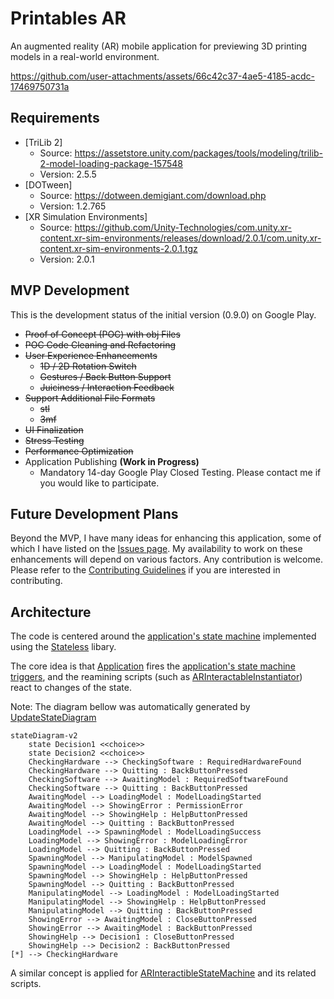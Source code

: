 # Printables AR

An augmented reality (AR) mobile application for previewing 3D printing models in a real-world environment.

https://github.com/user-attachments/assets/66c42c37-4ae5-4185-acdc-17469750731a

## Requirements

- [TriLib 2]
    - Source: https://assetstore.unity.com/packages/tools/modeling/trilib-2-model-loading-package-157548
    - Version: 2.5.5
- [DOTween]
    - Source: https://dotween.demigiant.com/download.php
    - Version: 1.2.765
- [XR Simulation Environments]
    - Source: https://github.com/Unity-Technologies/com.unity.xr-content.xr-sim-environments/releases/download/2.0.1/com.unity.xr-content.xr-sim-environments-2.0.1.tgz
    - Version: 2.0.1

## MVP Development

This is the development status of the initial version (0.9.0) on Google Play.

- ~~Proof of Concept (POC) with obj Files~~
- ~~POC Code Cleaning and Refactoring~~
- ~~User Experience Enhancements~~
    - ~~1D / 2D Rotation Switch~~
    - ~~Gestures / Back Button Support~~
    - ~~Juiciness / Interaction Feedback~~
- ~~Support Additional File Formats~~
    - ~~stl~~
    - ~~3mf~~
- ~~UI Finalization~~
- ~~Stress Testing~~
- ~~Performance Optimization~~
- Application Publishing **(Work in Progress)**
	- Mandatory 14-day Google Play Closed Testing. Please contact me if you would like to participate.

## Future Development Plans

Beyond the MVP, I have many ideas for enhancing this application, some of which I have listed on the [Issues page](https://github.com/tool-buddy/printables-ar/issues). My availability to work on these enhancements will depend on various factors. Any contribution is welcome. Please refer to the [Contributing Guidelines](CONTRIBUTING.md) if you are interested in contributing.


## Architecture

The code is centered around the [application's state machine](Assets/PrintablesAR/Scripts/Application/ApplicationStateMachine.cs) implemented using the [Stateless](https://github.com/dotnet-state-machine/stateless) libary.

The core idea is that [Application](Assets/PrintablesAR/Scripts/Application/Application.cs) fires the [application's state machine triggers](Assets/PrintablesAR/Scripts/Application/ApplicationStateMachine.Trigger.cs), and the reamining scripts (such as [ARInteractableInstantiator](Assets/PrintablesAR/Scripts/ARInteraction/ARInteractableInstantiator.cs)) react to changes of the state.

Note: The diagram bellow was automatically generated by [UpdateStateDiagram](./Tools/)
```mermaid
stateDiagram-v2
	state Decision1 <<choice>>
	state Decision2 <<choice>>
	CheckingHardware --> CheckingSoftware : RequiredHardwareFound
	CheckingHardware --> Quitting : BackButtonPressed
	CheckingSoftware --> AwaitingModel : RequiredSoftwareFound
	CheckingSoftware --> Quitting : BackButtonPressed
	AwaitingModel --> LoadingModel : ModelLoadingStarted
	AwaitingModel --> ShowingError : PermissionError
	AwaitingModel --> ShowingHelp : HelpButtonPressed
	AwaitingModel --> Quitting : BackButtonPressed
	LoadingModel --> SpawningModel : ModelLoadingSuccess
	LoadingModel --> ShowingError : ModelLoadingError
	LoadingModel --> Quitting : BackButtonPressed
	SpawningModel --> ManipulatingModel : ModelSpawned
	SpawningModel --> LoadingModel : ModelLoadingStarted
	SpawningModel --> ShowingHelp : HelpButtonPressed
	SpawningModel --> Quitting : BackButtonPressed
	ManipulatingModel --> LoadingModel : ModelLoadingStarted
	ManipulatingModel --> ShowingHelp : HelpButtonPressed
	ManipulatingModel --> Quitting : BackButtonPressed
	ShowingError --> AwaitingModel : CloseButtonPressed
	ShowingError --> AwaitingModel : BackButtonPressed
	ShowingHelp --> Decision1 : CloseButtonPressed
	ShowingHelp --> Decision2 : BackButtonPressed
[*] --> CheckingHardware
```
A similar concept is applied for [ARInteractibleStateMachine](Assets/PrintablesAR/Scripts/ARInteraction/ARInteractibleStateMachine.cs) and its related scripts.
